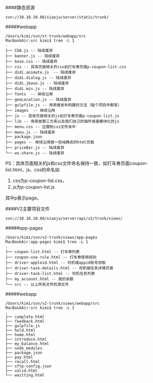 ####静态资源

	svn://10.10.10.60/xiaoju/server/static/trunk/


#####webapp

	/Users/kimi/svn/st-trunk/webapp/src 
	MacBookAir:src kimi$ tree -L 1
	.
	├── COA.js -- 陆续废弃
	├── banner.js -- 陆续废弃
	├── base.css -- 陆续废弃
	├── css -- 具体页面相关的css如打车券页面p-coupon-list.css
	├── didi.animate.js  -- 陆续废弃
	├── didi.dialog.js -- 陆续废弃
	├── didi.jbase.js -- 陆续废弃
	├── didi.min.js -- 陆续废弃
	├── fonts  -- 继续沿用
	├── geoLocation.js -- 陆续废弃
	├── gulpfile.js -- 用来做发布构建的方法（每个项目中都有）
	├── images  -- 继续沿用
	├── js -- 具体页面相关的js如打车券页面p-coupon-list.js
	├── lib -- 用来放第三方库以及我们自己的插件或者模块化的js
	├── menu.css -- 应挪到css文件夹中
	├── menu.js -- 陆续废弃
	├── package.json
	├── pages -- 继续沿用放一些纯静态的html页面
	├── priceBar.js -- 陆续废弃
	└── wx.share.js -- 陆续废弃
	
	
PS：具体页面相关的js和css文件命名保持一致，如打车券页面coupon-list.html，js、css的命名如

1. css为p-coupon-list.css，
2. js为p-coupon-list.js

其中p表示page。


####V2主要项目文件

	svn://10.10.10.60/xiaoju/server/api/v2/trunk/views/

#####app-pages

	/Users/kimi/svn/v2-trunk/views/app-pages
	MacBookAir:app-pages kimi$ tree -L 1
	.
	├── coupon-list.html -- 打车券列表
	├── coupon-use-rule.html -- 打车券使用规则
	├── driver-appleid.html -- 司机端appid账号领取
	├── driver-task-details.html -- 司机端任务详情页面
	├── driver-task-list.html -- 司机任务列表
	├── my_account.html -- 我的余额
	└── src -- 以上所有文件的源文件
	
#####webapp

	/Users/kimi/svn/v2-trunk/views/webapp/src
	MacBookAir:src kimi$ tree -L 1
	.
	├── complete.html
	├── feedback.html
	├── gulpfile.js
	├── hold.html
	├── home.html
	├── introduce.html
	├── my_balance.html
	├── node_modules
	├── package.json
	├── pay.html
	├── recall.html
	├── sftp-config.json
	├── valid.html
	└── waitting.html
	
#####

